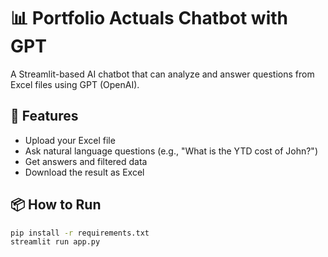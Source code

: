 # 📊 Portfolio Actuals Chatbot with GPT

A Streamlit-based AI chatbot that can analyze and answer questions from Excel files using GPT (OpenAI).

## 🚀 Features

- Upload your Excel file
- Ask natural language questions (e.g., "What is the YTD cost of John?")
- Get answers and filtered data
- Download the result as Excel

## 📦 How to Run

```bash
pip install -r requirements.txt
streamlit run app.py
